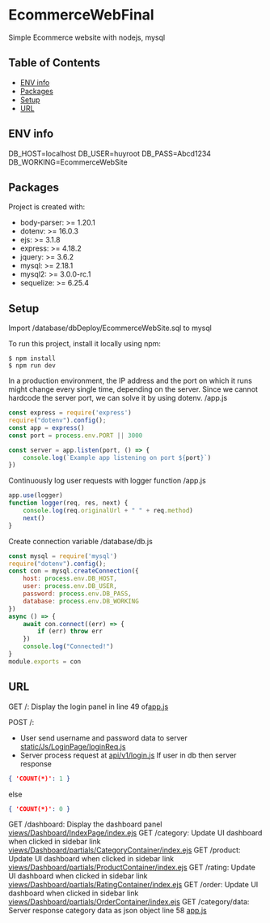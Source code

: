 # EcommerceWebFinal
Simple Ecommerce website with nodejs, mysql

## Table of Contents
* [ENV info](#env-info)
* [Packages](#packages)
* [Setup](#setup)
* [URL](#url)
## ENV info
DB_HOST=localhost
DB_USER=huyroot
DB_PASS=Abcd1234
DB_WORKING=EcommerceWebSite

## Packages
Project is created with:
* body-parser: >= 1.20.1
* dotenv: >= 16.0.3
* ejs: >= 3.1.8
* express: >= 4.18.2
* jquery: >= 3.6.2
* mysql: >= 2.18.1
* mysql2: >= 3.0.0-rc.1
* sequelize: >= 6.25.4

## Setup
Import /database/dbDeploy/EcommerceWebSite.sql to mysql

To run this project, install it locally using npm:
```
$ npm install
$ npm run dev
```

In a production environment, the IP address and the port on which it runs might change every single time, depending on the server. Since we cannot hardcode the server port, we can solve it by using dotenv.
/app.js
```javascript
const express = require('express')
require("dotenv").config();
const app = express()
const port = process.env.PORT || 3000

const server = app.listen(port, () => {
    console.log(`Example app listening on port ${port}`)
})
```

Continuously log user requests with logger function
/app.js
```javascript
app.use(logger)
function logger(req, res, next) {
    console.log(req.originalUrl + " " + req.method)
    next()
}
```

Create connection variable
/database/db.js
```javascript
const mysql = require('mysql')
require("dotenv").config();
const con = mysql.createConnection({
    host: process.env.DB_HOST,
    user: process.env.DB_USER,
    password: process.env.DB_PASS,
    database: process.env.DB_WORKING
})
async () => {
    await con.connect((err) => {
        if (err) throw err
    })
    console.log("Connected!")
}
module.exports = con
```

## URL 
GET /: Display the login panel in line 49 of[app.js](app.js)

POST /: 
* User send username and password data to server [static/Js/LoginPage/loginReq.js](static/Js/LoginPage/loginReq.js)
* Server process request at [api/v1/login.js](/api/vi/login.js)
If user in db then server response
```json
{ 'COUNT(*)': 1 }
```
else
```json
{ 'COUNT(*)': 0 }
``` 

GET /dashboard: Display the dashboard panel [views/Dashboard/IndexPage/index.ejs](views/Dashboard/IndexPage/index.ejs)
GET /category: Update UI dashboard when clicked in sidebar link [views/Dashboard/partials/CategoryContainer/index.ejs](views/Dashboard/partials/CategoryContainer/index.ejs)
GET /product: Update UI dashboard when clicked in sidebar link [views/Dashboard/partials/ProductContainer/index.ejs](views/Dashboard/partials/ProductContainer/index.ejs)
GET /rating: Update UI dashboard when clicked in sidebar link [views/Dashboard/partials/RatingContainer/index.ejs](views/Dashboard/partials/RatingContainer/index.ejs)
GET /order: Update UI dashboard when clicked in sidebar link [views/Dashboard/partials/OrderContainer/index.ejs](views/Dashboard/partials/OrderContainer/index.ejs)
GET /category/data: Server response category data as json object line 58 [app.js](app.js)
